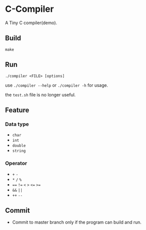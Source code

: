 # C-Compiler

A Tiny C compiler(demo).

## Build

```
make
```

## Run
```
./compiler <FILE> [options]
```
use `./compiler --help` or `./compiler -h` for usage.

the `test.sh` file is no longer useful.

## Feature

### Data type

- `char`
- `int`
- `double`
- `string`

### Operator

- `+` `-`
- `*` `/` `%`
- `==` `!=` `<` `>` `<=` `>=`
- `&&` `||`
- `++` `--`


## Commit

- Commit to master branch only if the program can build and run.
